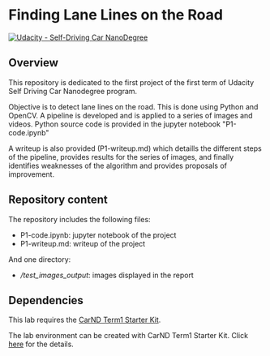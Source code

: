 # **Finding Lane Lines on the Road** 

[![Udacity - Self-Driving Car NanoDegree](https://s3.amazonaws.com/udacity-sdc/github/shield-carnd.svg)](http://www.udacity.com/drive)

## Overview
This repository is dedicated to the first project of the first term of Udacity Self Driving Car Nanodegree program.

Objective is to detect lane lines on the road. This is done using Python and OpenCV.
A pipeline is developed and is applied to a series of images and videos.
Python source code is provided in the jupyter notebook "P1-code.ipynb"

A writeup is also provided (P1-writeup.md) which detaills the different steps of the pipeline, provides results for the series of images, and finally identifies weaknesses of the algorithm and provides proposals of improvement.

## Repository content

The repository includes the following files:

* P1-code.ipynb: jupyter notebook of the project
* P1-writeup.md: writeup of the project

And one directory:

* _/test\_images\_output_: images displayed in the report

## Dependencies

This lab requires the [CarND Term1 Starter Kit](https://github.com/udacity/CarND-Term1-Starter-Kit).

The lab environment can be created with CarND Term1 Starter Kit. Click [here](https://github.com/udacity/CarND-Term1-Starter-Kit/blob/master/README.md) for the details.







